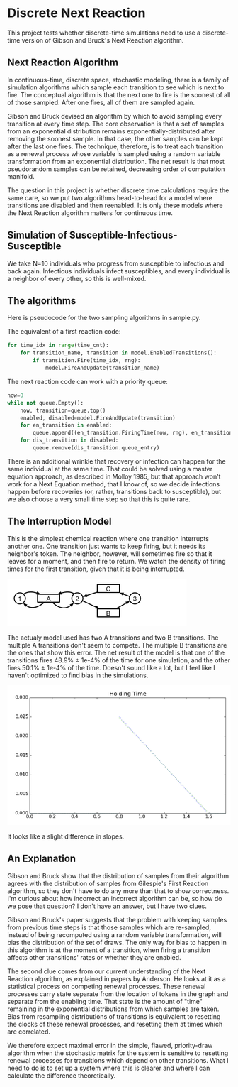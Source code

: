 # Discrete Next Reaction

This project tests whether discrete-time simulations need to
use a discrete-time version of Gibson and Bruck's Next Reaction algorithm.

## Next Reaction Algorithm

In continuous-time, discrete space, stochastic modeling, there
is a family of simulation algorithms which sample each transition
to see which is next to fire. The conceptual algorithm is that the next one
to fire is the soonest of all of those sampled. After one fires, all
of them are sampled again.

Gibson and Bruck devised an algorithm by which to avoid sampling every
transition at every time step. The core observation is that a
set of samples from an exponential distribution remains exponentially-distributed
after removing the soonest sample. In that case, the other samples
can be kept after the last one fires. The technique, therefore,
is to treat each transition as a renewal process whose variable is sampled
using a random variable transformation from an exponential distribution.
The net result is that most pseudorandom samples can be retained,
decreasing order of computation manifold.

The question in this project is whether discrete time calculations
require the same care, so we put two algorithms head-to-head 
for a model where transitions are disabled and then reenabled.
It is only these models where the Next Reaction algorithm matters
for continuous time.

## Simulation of Susceptible-Infectious-Susceptible

We take N=10 individuals who progress from susceptible to
infectious and back again. Infectious individuals infect susceptibles,
and every individual is a neighbor of every other, so this is well-mixed.


## The algorithms

Here is pseudocode for the two sampling algorithms in sample.py.

The equivalent of a first reaction code:

```Python
for time_idx in range(time_cnt):
    for transition_name, transition in model.EnabledTransitions():
        if transition.Fire(time_idx, rng):
            model.FireAndUpdate(transition_name)
```

The next reaction code can work with a priority queue:

```Python
now=0
while not queue.Empty():
    now, transition=queue.top()
    enabled, disabled=model.FireAndUpdate(transition)
    for en_transition in enabled:
    	queue.append((en_transition.FiringTime(now, rng), en_transition))
    for dis_transition in disabled:
    	queue.remove(dis_transition.queue_entry)
```

There is an additional wrinkle that recovery or infection can
happen for the same individual at the same time. That could be solved
using a master equation approach, as described in Molloy 1985, but
that approach won't work for a Next Equation method, that I know of,
so we decide infections happen before recoveries (or, rather, transitions
back to susceptible), but we also choose a very small time step so
that this is quite rare.

## The Interruption Model

This is the simplest chemical reaction where one transition interrupts
another one. One transition just wants to keep firing, but it needs
its neighbor's token. The neighbor, however, will sometimes fire
so that it leaves for a moment, and then fire to return. We watch
the density of firing times for the first transition, given that
it is being interrupted.

![Interrupter model has three places, three transitions](interrupter.png)

The actualy model used has two A transitions and two B transitions. The
multiple A transitions don't seem to compete. The multiple B transitions
are the ones that show this error.
The net result of the model is that one of the transitions fires
48.9% ± 1e-4% of the time for one simulation, and the other fires 50.1%
± 1e-4% of the time. Doesn't sound like a lot, but I feel like I haven't
optimized to find bias in the simulations.

![Holding time for the same transition in two simulations](interrupt5.png)

It looks like a slight difference in slopes.

## An Explanation

Gibson and Bruck show that the distribution of samples from their algorithm
agrees with the distribution of samples from Gilespie's First Reaction algorithm,
so they don't have to do any more than that to show correctness. I'm curious
about how incorrect an incorrect algorithm can be, so how do we pose
that question? I don't have an answer, but I have two clues.

Gibson and Bruck's paper suggests that the problem with keeping
samples from previous time steps is that those samples which
are re-sampled, instead of being recomputed using a random variable
transformation, will bias the distribution of the set of draws. The
only way for bias to happen in this algorithm is at the moment
of a transition, when firing a transition affects other transitions'
rates or whether they are enabled.

The second clue comes from our current understanding of the Next
Reaction algorithm, as explained in papers by Anderson. He
looks at it as a statistical process on competing renewal
processes. These renewal processes carry state separate from
the location of tokens in the graph and separate from the
enabling time. That state is the amount of "time" remaining
in the exponential distributions from which samples are taken.
Bias from resampling distributions of transitions is equivalent
to resetting the clocks of these renewal processes, and resetting
them at times which are correlated.

We therefore expect maximal error in the simple, flawed, priority-draw
algorithm when the stochastic matrix for the system is 
sensitive to resetting renewal processes for transitions which
depend on other transitions. What I need to do is to set up a
system where this is clearer and where I can calculate the
difference theoretically.
